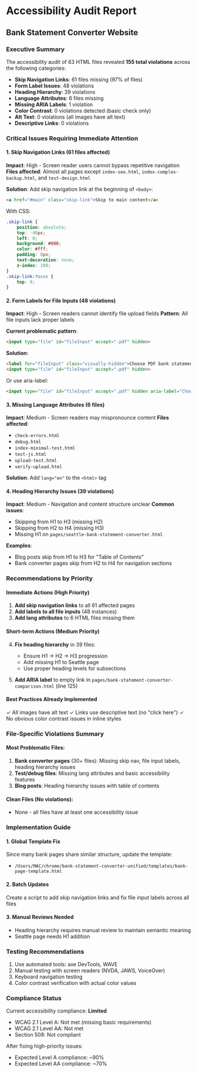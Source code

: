 # Accessibility Audit Report
## Bank Statement Converter Website

### Executive Summary
The accessibility audit of 63 HTML files revealed **155 total violations** across the following categories:

- **Skip Navigation Links**: 61 files missing (97% of files)
- **Form Label Issues**: 48 violations
- **Heading Hierarchy**: 39 violations  
- **Language Attributes**: 6 files missing
- **Missing ARIA Labels**: 1 violation
- **Color Contrast**: 0 violations detected (basic check only)
- **Alt Text**: 0 violations (all images have alt text)
- **Descriptive Links**: 0 violations

### Critical Issues Requiring Immediate Attention

#### 1. Skip Navigation Links (61 files affected)
**Impact**: High - Screen reader users cannot bypass repetitive navigation
**Files affected**: Almost all pages except `index-seo.html`, `index-complex-backup.html`, and `test-design.html`

**Solution**: Add skip navigation link at the beginning of `<body>`:
```html
<a href="#main" class="skip-link">Skip to main content</a>
```

With CSS:
```css
.skip-link {
    position: absolute;
    top: -40px;
    left: 0;
    background: #000;
    color: #fff;
    padding: 8px;
    text-decoration: none;
    z-index: 100;
}
.skip-link:focus {
    top: 0;
}
```

#### 2. Form Labels for File Inputs (48 violations)
**Impact**: High - Screen readers cannot identify file upload fields
**Pattern**: All file inputs lack proper labels

**Current problematic pattern**:
```html
<input type="file" id="fileInput" accept=".pdf" hidden>
```

**Solution**:
```html
<label for="fileInput" class="visually-hidden">Choose PDF bank statement file</label>
<input type="file" id="fileInput" accept=".pdf" hidden>
```

Or use aria-label:
```html
<input type="file" id="fileInput" accept=".pdf" hidden aria-label="Choose PDF bank statement file">
```

#### 3. Missing Language Attributes (6 files)
**Impact**: Medium - Screen readers may mispronounce content
**Files affected**: 
- `check-errors.html`
- `debug.html`
- `index-minimal-test.html`
- `test-js.html`
- `upload-test.html`
- `verify-upload.html`

**Solution**: Add `lang="en"` to the `<html>` tag

#### 4. Heading Hierarchy Issues (39 violations)
**Impact**: Medium - Navigation and content structure unclear
**Common issues**:
- Skipping from H1 to H3 (missing H2)
- Skipping from H2 to H4 (missing H3)
- Missing H1 on `pages/seattle-bank-statement-converter.html`

**Examples**:
- Blog posts skip from H1 to H3 for "Table of Contents"
- Bank converter pages skip from H2 to H4 for navigation sections

### Recommendations by Priority

#### Immediate Actions (High Priority)
1. **Add skip navigation links** to all 61 affected pages
2. **Add labels to all file inputs** (48 instances)
3. **Add lang attributes** to 6 HTML files missing them

#### Short-term Actions (Medium Priority)
4. **Fix heading hierarchy** in 39 files:
   - Ensure H1 → H2 → H3 progression
   - Add missing H1 to Seattle page
   - Use proper heading levels for subsections

5. **Add ARIA label** to empty link in `pages/bank-statement-converter-comparison.html` (line 125)

#### Best Practices Already Implemented
✓ All images have alt text
✓ Links use descriptive text (no "click here")
✓ No obvious color contrast issues in inline styles

### File-Specific Violations Summary

#### Most Problematic Files:
1. **Bank converter pages** (30+ files): Missing skip nav, file input labels, heading hierarchy issues
2. **Test/debug files**: Missing lang attributes and basic accessibility features
3. **Blog posts**: Heading hierarchy issues with table of contents

#### Clean Files (No violations):
- None - all files have at least one accessibility issue

### Implementation Guide

#### 1. Global Template Fix
Since many bank pages share similar structure, update the template:
- `/Users/MAC/chrome/bank-statement-converter-unified/templates/bank-page-template.html`

#### 2. Batch Updates
Create a script to add skip navigation links and fix file input labels across all files

#### 3. Manual Reviews Needed
- Heading hierarchy requires manual review to maintain semantic meaning
- Seattle page needs H1 addition

### Testing Recommendations
1. Use automated tools: axe DevTools, WAVE
2. Manual testing with screen readers (NVDA, JAWS, VoiceOver)
3. Keyboard navigation testing
4. Color contrast verification with actual color values

### Compliance Status
Current accessibility compliance: **Limited**
- WCAG 2.1 Level A: Not met (missing basic requirements)
- WCAG 2.1 Level AA: Not met
- Section 508: Not compliant

After fixing high-priority issues:
- Expected Level A compliance: ~90%
- Expected Level AA compliance: ~70%
